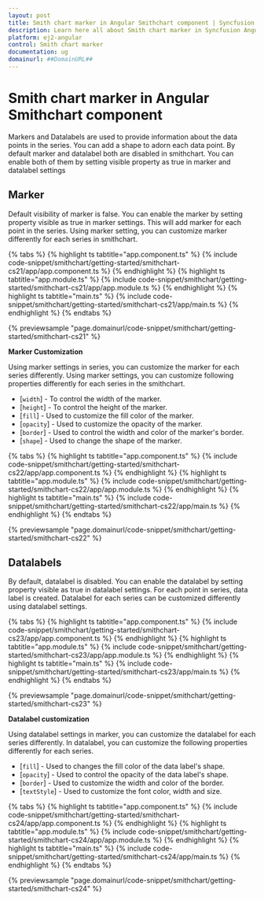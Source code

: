 ```yaml
---
layout: post
title: Smith chart marker in Angular Smithchart component | Syncfusion
description: Learn here all about Smith chart marker in Syncfusion Angular Smithchart component of Syncfusion Essential JS 2 and more.
platform: ej2-angular
control: Smith chart marker 
documentation: ug
domainurl: ##DomainURL##
---
```


<!-- markdownlint-disable MD036 -->

# Smith chart marker in Angular Smithchart component

Markers and Datalabels are used to provide information about the data points in the series. You can add a shape to adorn each data point. By default marker and datalabel both are disabled in smithchart. You can enable both of them by setting visible property as true in marker and datalabel settings

## Marker

Default visibility of marker is false. You can enable the marker by setting property visible as true in marker settings. This will add marker for each point in the series. Using marker setting, you can customize marker differently for each series in smithchart.

{% tabs %}
{% highlight ts tabtitle="app.component.ts" %}
{% include code-snippet/smithchart/getting-started/smithchart-cs21/app/app.component.ts %}
{% endhighlight %}
{% highlight ts tabtitle="app.module.ts" %}
{% include code-snippet/smithchart/getting-started/smithchart-cs21/app/app.module.ts %}
{% endhighlight %}
{% highlight ts tabtitle="main.ts" %}
{% include code-snippet/smithchart/getting-started/smithchart-cs21/app/main.ts %}
{% endhighlight %}
{% endtabs %}
  
{% previewsample "page.domainurl/code-snippet/smithchart/getting-started/smithchart-cs21" %}

**Marker Customization**

Using marker settings in series, you can customize the marker for each series differently. Using marker settings, you can customize following properties differently for each series in the smithchart.

* [`width`] - To control the width of the marker.
* [`height`] - To control the height of the marker.
* [`fill`] - Used to customize the fill color of the marker.
* [`opacity`] - Used to customize the opacity of the marker.
* [`border`] - Used to control the width and color of the marker's border.
* [`shape`] - Used to change the shape of the marker.

{% tabs %}
{% highlight ts tabtitle="app.component.ts" %}
{% include code-snippet/smithchart/getting-started/smithchart-cs22/app/app.component.ts %}
{% endhighlight %}
{% highlight ts tabtitle="app.module.ts" %}
{% include code-snippet/smithchart/getting-started/smithchart-cs22/app/app.module.ts %}
{% endhighlight %}
{% highlight ts tabtitle="main.ts" %}
{% include code-snippet/smithchart/getting-started/smithchart-cs22/app/main.ts %}
{% endhighlight %}
{% endtabs %}
  
{% previewsample "page.domainurl/code-snippet/smithchart/getting-started/smithchart-cs22" %}

## Datalabels

By default, datalabel is disabled. You can enable the datalabel by setting property visible as true in datalabel settings. For each point in series, data label is created. Datalabel for each series can be customized differently using datalabel settings.

{% tabs %}
{% highlight ts tabtitle="app.component.ts" %}
{% include code-snippet/smithchart/getting-started/smithchart-cs23/app/app.component.ts %}
{% endhighlight %}
{% highlight ts tabtitle="app.module.ts" %}
{% include code-snippet/smithchart/getting-started/smithchart-cs23/app/app.module.ts %}
{% endhighlight %}
{% highlight ts tabtitle="main.ts" %}
{% include code-snippet/smithchart/getting-started/smithchart-cs23/app/main.ts %}
{% endhighlight %}
{% endtabs %}
  
{% previewsample "page.domainurl/code-snippet/smithchart/getting-started/smithchart-cs23" %}

**Datalabel customization**

Using datalabel settings in marker, you can customize the datalabel for each series differently. In datalabel, you can customize the following properties differently for each series.

* [`fill`] - Used to changes the fill color of the data label's shape.
* [`opacity`] - Used to control the opacity of the data label's shape.
* [`border`] - Used to customize the width and color of the border.
* [`textStyle`] - Used to customize the font color, width and size.

{% tabs %}
{% highlight ts tabtitle="app.component.ts" %}
{% include code-snippet/smithchart/getting-started/smithchart-cs24/app/app.component.ts %}
{% endhighlight %}
{% highlight ts tabtitle="app.module.ts" %}
{% include code-snippet/smithchart/getting-started/smithchart-cs24/app/app.module.ts %}
{% endhighlight %}
{% highlight ts tabtitle="main.ts" %}
{% include code-snippet/smithchart/getting-started/smithchart-cs24/app/main.ts %}
{% endhighlight %}
{% endtabs %}
  
{% previewsample "page.domainurl/code-snippet/smithchart/getting-started/smithchart-cs24" %}